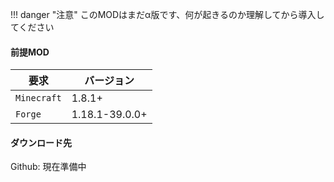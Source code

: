
!!! danger "注意"
    このMODはまだα版です、何が起きるのか理解してから導入してください

#### 前提MOD

| 要求      | バージョン                          |
| ----------- | ------------------------------------ |
| `Minecraft`       | 1.8.1+  |
| `Forge`       | 1.18.1-39.0.0+ |

#### ダウンロード先

Github: 現在準備中